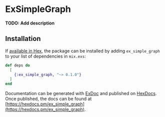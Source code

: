 # ExSimpleGraph

**TODO: Add description**

## Installation

If [available in Hex](https://hex.pm/docs/publish), the package can be installed
by adding `ex_simple_graph` to your list of dependencies in `mix.exs`:

```elixir
def deps do
  [
    {:ex_simple_graph, "~> 0.1.0"}
  ]
end
```

Documentation can be generated with [ExDoc](https://github.com/elixir-lang/ex_doc)
and published on [HexDocs](https://hexdocs.pm). Once published, the docs can
be found at [https://hexdocs.pm/ex_simple_graph](https://hexdocs.pm/ex_simple_graph).

